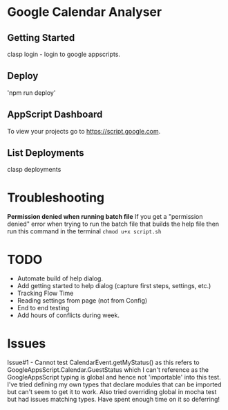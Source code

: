 # Google Calendar Analyser

## Getting Started

clasp login - login to google appscripts.

## Deploy

'npm run deploy'

## AppScript Dashboard

To view your projects go to https://script.google.com.

## List Deployments

clasp deployments

# Troubleshooting

**Permission denied when running batch file**
If you get a "permission denied" error when trying to run the batch file that builds the help file then run this command in the terminal `chmod u+x script.sh`

# TODO

- Automate build of help dialog.
- Add getting started to help dialog (capture first steps, settings, etc.)
- Tracking Flow Time
- Reading settings from page (not from Config)
- End to end testing
- Add hours of conflicts during week.

# Issues

Issue#1 - Cannot test CalendarEvent.getMyStatus() as this refers to GoogleAppsScript.Calendar.GuestStatus which I can't reference as the
GoogleAppsScript typing is global and hence not 'importable' into this test. I've tried defining my own types that declare
modules that can be imported but can't seem to get it to work. Also tried overriding global in mocha test but had issues
matching types. Have spent enough time on it so deferring!

